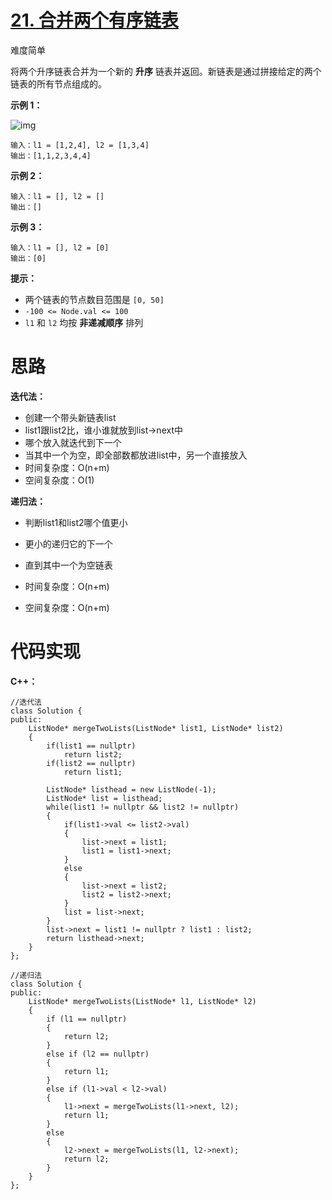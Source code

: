 # [21. 合并两个有序链表](https://leetcode.cn/problems/merge-two-sorted-lists/)

难度简单



将两个升序链表合并为一个新的 **升序** 链表并返回。新链表是通过拼接给定的两个链表的所有节点组成的。 

 

**示例 1：**

![img](https://angela-typora.oss-cn-guangzhou.aliyuncs.com/typora/merge_ex1.jpg)

```
输入：l1 = [1,2,4], l2 = [1,3,4]
输出：[1,1,2,3,4,4]
```

**示例 2：**

```
输入：l1 = [], l2 = []
输出：[]
```

**示例 3：**

```
输入：l1 = [], l2 = [0]
输出：[0]
```

 

**提示：**

- 两个链表的节点数目范围是 `[0, 50]`
- `-100 <= Node.val <= 100`
- `l1` 和 `l2` 均按 **非递减顺序** 排列



# 思路

**迭代法：**

- 创建一个带头新链表list
- list1跟list2比，谁小谁就放到list->next中
- 哪个放入就迭代到下一个
- 当其中一个为空，即全部数都放进list中，另一个直接放入
- 时间复杂度：O(n+m)
- 空间复杂度：O(1)

**递归法：**

- 判断list1和list2哪个值更小
- 更小的递归它的下一个
- 直到其中一个为空链表

- 时间复杂度：O(n+m)
- 空间复杂度：O(n+m)



# 代码实现

**C++：**

```
//迭代法
class Solution {
public:
    ListNode* mergeTwoLists(ListNode* list1, ListNode* list2) 
    {
        if(list1 == nullptr)
            return list2;
        if(list2 == nullptr)
            return list1;
        
        ListNode* listhead = new ListNode(-1);
        ListNode* list = listhead;
        while(list1 != nullptr && list2 != nullptr)
        {
            if(list1->val <= list2->val)
            {
                list->next = list1;
                list1 = list1->next; 
            }
            else
            {
                list->next = list2;
                list2 = list2->next; 
            }
            list = list->next;
        }
        list->next = list1 != nullptr ? list1 : list2;
        return listhead->next;
    }
};

//递归法
class Solution {
public:
    ListNode* mergeTwoLists(ListNode* l1, ListNode* l2) 
    {
        if (l1 == nullptr) 
        {
            return l2;
        } 
        else if (l2 == nullptr) 
        {
            return l1;
        } 
        else if (l1->val < l2->val)
        {
            l1->next = mergeTwoLists(l1->next, l2);
            return l1;
        } 
        else 
        {
            l2->next = mergeTwoLists(l1, l2->next);
            return l2;
        }
    }
};
```

